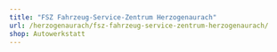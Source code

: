 ```yaml
---
title: "FSZ Fahrzeug-Service-Zentrum Herzogenaurach"
url: /herzogenaurach/fsz-fahrzeug-service-zentrum-herzogenaurach/
shop: Autowerkstatt
---
```

